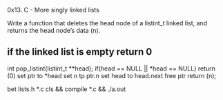 0x13. C - More singly linked lists

Write a function that deletes the head node of a listint_t linked list, and returns the head node’s data (n).

if the linked list is empty return 0
----------------------------------------
int pop_listint(listint_t **head);
if(head == NULL || *head == NULL)
  return (0)
set ptr to *head
set n tp ptr.n
set head to head.next
free ptr
return (n);

bet lists.h *.c
cls && compile *.c && ./a.out
